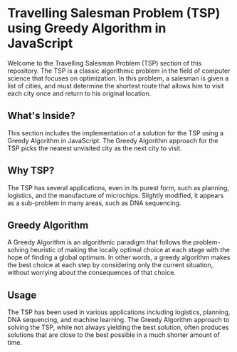 # Travelling Salesman Problem (TSP) using Greedy Algorithm in JavaScript

Welcome to the Travelling Salesman Problem (TSP) section of this repository. The TSP is a classic algorithmic problem in the field of computer science that focuses on optimization. In this problem, a salesman is given a list of cities, and must determine the shortest route that allows him to visit each city once and return to his original location.

## What's Inside?

This section includes the implementation of a solution for the TSP using a Greedy Algorithm in JavaScript. The Greedy Algorithm approach for the TSP picks the nearest unvisited city as the next city to visit.

## Why TSP?

The TSP has several applications, even in its purest form, such as planning, logistics, and the manufacture of microchips. Slightly modified, it appears as a sub-problem in many areas, such as DNA sequencing.

## Greedy Algorithm

A Greedy Algorithm is an algorithmic paradigm that follows the problem-solving heuristic of making the locally optimal choice at each stage with the hope of finding a global optimum. In other words, a greedy algorithm makes the best choice at each step by considering only the current situation, without worrying about the consequences of that choice.

## Usage

The TSP has been used in various applications including logistics, planning, DNA sequencing, and machine learning. The Greedy Algorithm approach to solving the TSP, while not always yielding the best solution, often produces solutions that are close to the best possible in a much shorter amount of time.
